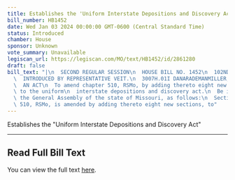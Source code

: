 ```yaml
---
title: Establishes the 'Uniform Interstate Depositions and Discovery Act'
bill_number: HB1452
date: Wed Jan 03 2024 00:00:00 GMT-0600 (Central Standard Time)
status: Introduced
chamber: House
sponsor: Unknown
vote_summary: Unavailable
legiscan_url: https://legiscan.com/MO/text/HB1452/id/2861280
draft: false
bill_text: "|\n  SECOND REGULAR SESSION\n  HOUSE BILL NO. 1452\n  102ND GENERAL ASSEMBLY\n\
  \  INTRODUCED BY REPRESENTATIVE VEIT.\n  3007H.01I DANARADEMANMILLER,ChiefClerk\n\
  \  AN ACT\n  To amend chapter 510, RSMo, by adding thereto eight new sections relating\
  \ to the uniform\n  interstate depositions and discovery act.\n  Be it enacted by\
  \ the General Assembly of the state of Missouri, as follows:\n  Section A. Chapter\
  \ 510, RSMo, is amended by adding thereto eight new sections, to"
---
```

Establishes the "Uniform Interstate Depositions and Discovery Act"

---

## Read Full Bill Text

You can view the full text [here](https://legiscan.com/MO/text/HB1452/id/2861280).
